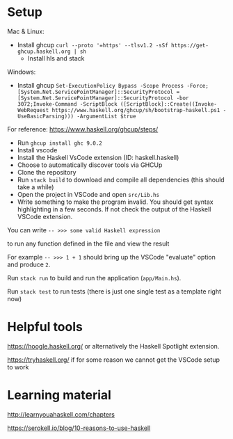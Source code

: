 # Setup

Mac & Linux:
- Install ghcup `curl --proto '=https' --tlsv1.2 -sSf https://get-ghcup.haskell.org | sh`
    - Install hls and stack

Windows: 
- Install ghcup `Set-ExecutionPolicy Bypass -Scope Process -Force;[System.Net.ServicePointManager]::SecurityProtocol = [System.Net.ServicePointManager]::SecurityProtocol -bor 3072;Invoke-Command -ScriptBlock ([ScriptBlock]::Create((Invoke-WebRequest https://www.haskell.org/ghcup/sh/bootstrap-haskell.ps1 -UseBasicParsing))) -ArgumentList $true`    

For reference: https://www.haskell.org/ghcup/steps/

- Run `ghcup install ghc 9.0.2`
- Install vscode
- Install the Haskell VsCode extension (ID: haskell.haskell)
- Choose to automatically discover tools via GHCUp
- Clone the repository
- Run `stack build` to download and compile all dependencies (this should take a while)
- Open the project in VSCode and open `src/Lib.hs`
- Write something to make the program invalid. You should get syntax highlighting in a few seconds. If not check the output of the Haskell VSCode extension.

You can write
`-- >>> some valid Haskell expression`

to run any function defined in the file and view the result

For example
`-- >>> 1 + 1` should bring up the VSCode "evaluate" option and produce `2`.

Run `stack run` to build and run the application (`app/Main.hs`).

Run `stack test` to run tests (there is just one single test as a template right now)

# Helpful tools

https://hoogle.haskell.org/ or alternatively the Haskell Spotlight extension.

https://tryhaskell.org/ if for some reason we cannot get the VSCode setup to work

# Learning material

http://learnyouahaskell.com/chapters

https://serokell.io/blog/10-reasons-to-use-haskell
